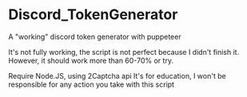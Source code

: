 # Discord_TokenGenerator
A "working" discord token generator with puppeteer

It's not fully working, the script is not perfect because I didn't finish it.
However, it should work more than 60-70% or try.

Require Node.JS, using 2Captcha api
It's for education, I won't be responsible for any action you take with this script
